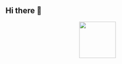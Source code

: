 ## Hi there 👋

<div id="header" align="center">
  <img src="[https://media.giphy.com/media/M9gbBd9nbDrOTu1Mqx/giphy.gif]      (https://media3.giphy.com/media/v1.Y2lkPTc5MGI3NjExNzhycnRhazR0eGd1dmpvZHUxeWhveHVrZDZ0bTYzcjF3OWlpOXgzbyZlcD12MV9pbnRlcm5hbF9naWZfYnlfaWQmY3Q9Zw/lo67E51h6r4v1wcLDV/giphy.gif)" width="100"/>
</div>
